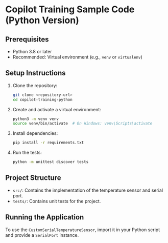 # Copilot Training Sample Code (Python Version)

## Prerequisites
- Python 3.8 or later
- Recommended: Virtual environment (e.g., `venv` or `virtualenv`)

## Setup Instructions
1. Clone the repository:
   ```bash
   git clone <repository-url>
   cd copilot-training-python
   ```

2. Create and activate a virtual environment:
   ```bash
   python3 -m venv venv
   source venv/bin/activate  # On Windows: venv\Scripts\activate
   ```

3. Install dependencies:
   ```bash
   pip install -r requirements.txt
   ```

4. Run the tests:
   ```bash
   python -m unittest discover tests
   ```

## Project Structure
- `src/`: Contains the implementation of the temperature sensor and serial port.
- `tests/`: Contains unit tests for the project.

## Running the Application
To use the `CustomSerialTemperatureSensor`, import it in your Python script and provide a `SerialPort` instance.
